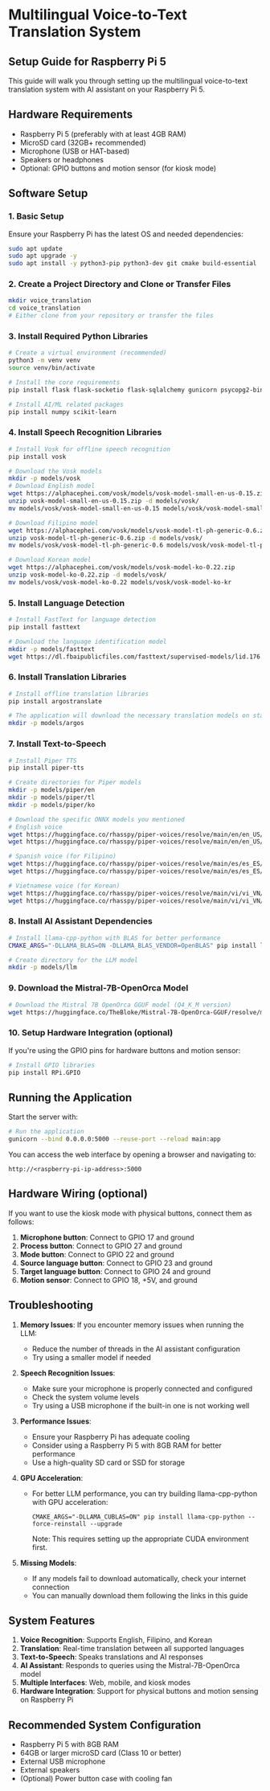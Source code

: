 # Multilingual Voice-to-Text Translation System
## Setup Guide for Raspberry Pi 5

This guide will walk you through setting up the multilingual voice-to-text translation system with AI assistant on your Raspberry Pi 5.

## Hardware Requirements

- Raspberry Pi 5 (preferably with at least 4GB RAM)
- MicroSD card (32GB+ recommended)
- Microphone (USB or HAT-based)
- Speakers or headphones
- Optional: GPIO buttons and motion sensor (for kiosk mode)

## Software Setup

### 1. Basic Setup

Ensure your Raspberry Pi has the latest OS and needed dependencies:

```bash
sudo apt update
sudo apt upgrade -y
sudo apt install -y python3-pip python3-dev git cmake build-essential
```

### 2. Create a Project Directory and Clone or Transfer Files

```bash
mkdir voice_translation
cd voice_translation
# Either clone from your repository or transfer the files
```

### 3. Install Required Python Libraries

```bash
# Create a virtual environment (recommended)
python3 -m venv venv
source venv/bin/activate

# Install the core requirements
pip install flask flask-socketio flask-sqlalchemy gunicorn psycopg2-binary email-validator

# Install AI/ML related packages
pip install numpy scikit-learn
```

### 4. Install Speech Recognition Libraries

```bash
# Install Vosk for offline speech recognition
pip install vosk

# Download the Vosk models
mkdir -p models/vosk
# Download English model
wget https://alphacephei.com/vosk/models/vosk-model-small-en-us-0.15.zip
unzip vosk-model-small-en-us-0.15.zip -d models/vosk/
mv models/vosk/vosk-model-small-en-us-0.15 models/vosk/vosk-model-small-en-us

# Download Filipino model
wget https://alphacephei.com/vosk/models/vosk-model-tl-ph-generic-0.6.zip
unzip vosk-model-tl-ph-generic-0.6.zip -d models/vosk/
mv models/vosk/vosk-model-tl-ph-generic-0.6 models/vosk/vosk-model-tl-ph

# Download Korean model
wget https://alphacephei.com/vosk/models/vosk-model-ko-0.22.zip
unzip vosk-model-ko-0.22.zip -d models/vosk/
mv models/vosk/vosk-model-ko-0.22 models/vosk/vosk-model-ko-kr
```

### 5. Install Language Detection

```bash
# Install FastText for language detection
pip install fasttext

# Download the language identification model
mkdir -p models/fasttext
wget https://dl.fbaipublicfiles.com/fasttext/supervised-models/lid.176.bin -O models/fasttext/lid.176.bin
```

### 6. Install Translation Libraries

```bash
# Install offline translation libraries
pip install argostranslate

# The application will download the necessary translation models on startup
mkdir -p models/argos
```

### 7. Install Text-to-Speech

```bash
# Install Piper TTS
pip install piper-tts

# Create directories for Piper models
mkdir -p models/piper/en
mkdir -p models/piper/tl
mkdir -p models/piper/ko

# Download the specific ONNX models you mentioned
# English voice
wget https://huggingface.co/rhasspy/piper-voices/resolve/main/en/en_US/vits/medium/en_US-lessac-medium.onnx -O models/piper/en/en_model.onnx
wget https://huggingface.co/rhasspy/piper-voices/resolve/main/en/en_US/vits/medium/en_US-lessac-medium.onnx.json -O models/piper/en/en_config.json

# Spanish voice (for Filipino)
wget https://huggingface.co/rhasspy/piper-voices/resolve/main/es/es_ES/vits/medium/es_ES-davefx-medium.onnx -O models/piper/tl/tl_model.onnx
wget https://huggingface.co/rhasspy/piper-voices/resolve/main/es/es_ES/vits/medium/es_ES-davefx-medium.onnx.json -O models/piper/tl/tl_config.json

# Vietnamese voice (for Korean)
wget https://huggingface.co/rhasspy/piper-voices/resolve/main/vi/vi_VN/vits/medium/vi_VN-vais1000-medium.onnx -O models/piper/ko/ko_model.onnx
wget https://huggingface.co/rhasspy/piper-voices/resolve/main/vi/vi_VN/vits/medium/vi_VN-vais1000-medium.onnx.json -O models/piper/ko/ko_config.json
```

### 8. Install AI Assistant Dependencies

```bash
# Install llama-cpp-python with BLAS for better performance
CMAKE_ARGS="-DLLAMA_BLAS=ON -DLLAMA_BLAS_VENDOR=OpenBLAS" pip install llama-cpp-python

# Create directory for the LLM model
mkdir -p models/llm
```

### 9. Download the Mistral-7B-OpenOrca Model

```bash
# Download the Mistral 7B OpenOrca GGUF model (Q4_K_M version)
wget https://huggingface.co/TheBloke/Mistral-7B-OpenOrca-GGUF/resolve/main/mistral-7b-openorca.Q4_K_M.gguf -O models/llm/mistral-7b-openorca-Q_4_K_M.gguf
```

### 10. Setup Hardware Integration (optional)

If you're using the GPIO pins for hardware buttons and motion sensor:

```bash
# Install GPIO libraries
pip install RPi.GPIO
```

## Running the Application

Start the server with:

```bash
# Run the application
gunicorn --bind 0.0.0.0:5000 --reuse-port --reload main:app
```

You can access the web interface by opening a browser and navigating to:
```
http://<raspberry-pi-ip-address>:5000
```

## Hardware Wiring (optional)

If you want to use the kiosk mode with physical buttons, connect them as follows:

1. **Microphone button**: Connect to GPIO 17 and ground
2. **Process button**: Connect to GPIO 27 and ground
3. **Mode button**: Connect to GPIO 22 and ground
4. **Source language button**: Connect to GPIO 23 and ground
5. **Target language button**: Connect to GPIO 24 and ground
6. **Motion sensor**: Connect to GPIO 18, +5V, and ground

## Troubleshooting

1. **Memory Issues**: If you encounter memory issues when running the LLM:
   - Reduce the number of threads in the AI assistant configuration
   - Try using a smaller model if needed

2. **Speech Recognition Issues**:
   - Make sure your microphone is properly connected and configured
   - Check the system volume levels
   - Try using a USB microphone if the built-in one is not working well

3. **Performance Issues**:
   - Ensure your Raspberry Pi has adequate cooling
   - Consider using a Raspberry Pi 5 with 8GB RAM for better performance
   - Use a high-quality SD card or SSD for storage

4. **GPU Acceleration**:
   - For better LLM performance, you can try building llama-cpp-python with GPU acceleration:
     ```
     CMAKE_ARGS="-DLLAMA_CUBLAS=ON" pip install llama-cpp-python --force-reinstall --upgrade
     ```
     Note: This requires setting up the appropriate CUDA environment first.

5. **Missing Models**:
   - If any models fail to download automatically, check your internet connection
   - You can manually download them following the links in this guide

## System Features

1. **Voice Recognition**: Supports English, Filipino, and Korean
2. **Translation**: Real-time translation between all supported languages
3. **Text-to-Speech**: Speaks translations and AI responses
4. **AI Assistant**: Responds to queries using the Mistral-7B-OpenOrca model
5. **Multiple Interfaces**: Web, mobile, and kiosk modes
6. **Hardware Integration**: Support for physical buttons and motion sensing on Raspberry Pi

## Recommended System Configuration

- Raspberry Pi 5 with 8GB RAM
- 64GB or larger microSD card (Class 10 or better)
- External USB microphone
- External speakers
- (Optional) Power button case with cooling fan